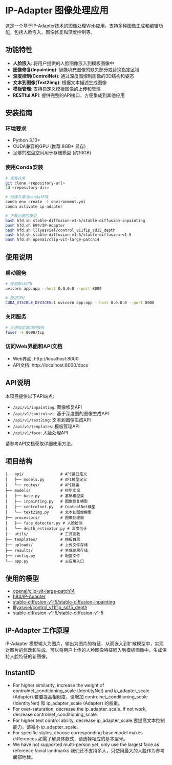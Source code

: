 # IP-Adapter 图像处理应用

这是一个基于IP-Adapter技术的图像处理Web应用，支持多种图像生成和编辑功能，包括人脸嵌入、图像修复和深度控制等。

## 功能特性

- **人脸嵌入**: 将用户提供的人脸图像嵌入到模板图像中
- **图像修复(Inpainting)**: 智能填充图像的缺失部分或替换指定区域
- **深度控制(ControlNet)**: 通过深度图控制图像的3D结构和姿态
- **文本到图像(Text2Img)**: 根据文本描述生成图像
- **模板管理**: 支持自定义模板图像的上传和管理
- **RESTful API**: 提供完整的API接口，方便集成到其他应用

## 安装指南

### 环境要求

- Python 3.10+
- CUDA兼容的GPU (推荐 8GB+ 显存)
- 足够的磁盘空间用于存储模型 (约10GB)

### 使用Conda安装

```bash
# 克隆仓库
git clone <repository-url>
cd <repository-dir>

# 创建并激活conda环境
conda env create -f environment.yml
conda activate ip-adapter

# 下载必要的模型
bash hfd.sh stable-diffusion-v1-5/stable-diffusion-inpainting
bash hfd.sh h94/IP-Adapter
bash hfd.sh lllyasviel/control_v11f1p_sd15_depth
bash hfd.sh stable-diffusion-v1-5/stable-diffusion-v1-5
bash hfd.sh openai/clip-vit-large-patch14
```

## 使用说明

### 启动服务

```bash
# 使用默认GPU
uvicorn app:app --host 0.0.0.0 --port 8000

# 指定GPU
CUDA_VISIBLE_DEVICES=1 uvicorn app:app --host 0.0.0.0 --port 8000
```

### 关闭服务

```bash
# 关闭指定端口的服务
fuser -k 8000/tcp
```

### 访问Web界面和API文档

- Web界面: http://localhost:8000
- API文档: http://localhost:8000/docs

## API说明

本项目提供以下API端点:

- `/api/v1/inpainting`: 图像修复API
- `/api/v1/controlnet`: 基于深度图的图像生成API
- `/api/v1/text2img`: 文本到图像生成API
- `/api/v1/templates`: 模板管理API
- `/api/v1/face`: 人脸处理API

请参考API文档获取详细使用方法。

## 项目结构

```
├── api/                # API接口定义
│   ├── models.py       # API模型定义
│   └── routes/         # API路由
├── models/             # 模型实现
│   ├── base.py         # 基础模型类
│   ├── inpainting.py   # 图像修复模型
│   ├── controlnet.py   # ControlNet模型
│   └── text2img.py     # 文本到图像模型
├── processors/         # 图像处理器
│   ├── face_detector.py # 人脸检测
│   └── depth_estimator.py # 深度估计
├── utils/              # 工具函数
├── templates/          # 模板目录
├── uploads/            # 上传文件存储
├── results/            # 生成结果存储
├── config.py           # 配置文件
└── app.py              # 主应用入口
```

## 使用的模型

- [openai/clip-vit-large-patch14](https://huggingface.co/openai/clip-vit-large-patch14)
- [h94/IP-Adapter](https://huggingface.co/h94/IP-Adapter)
- [stable-diffusion-v1-5/stable-diffusion-inpainting](https://huggingface.co/stable-diffusion-v1-5/stable-diffusion-inpainting)
- [lllyasviel/control_v11f1p_sd15_depth](https://huggingface.co/lllyasviel/control_v11f1p_sd15_depth)
- [stable-diffusion-v1-5/stable-diffusion-v1-5](https://huggingface.co/stable-diffusion-v1-5/stable-diffusion-v1-5)

## IP-Adapter 工作原理

IP-Adapter 模型输入为图片，输出为图片的特征，从而嵌入到扩散模型中，实现对图片的修改和生成。可以将用户上传的人脸图像特征嵌入到模板图像中，生成保持人脸特征的新图像。


## InstantID 
- For higher similarity, increase the weight of controlnet_conditioning_scale (IdentityNet) and ip_adapter_scale (Adapter).若要提高相似度，请增加 controlnet_conditioning_scale (IdentityNet) 和 ip_adapter_scale (Adapter) 的权重。
- For over-saturation, decrease the ip_adapter_scale. If not work, decrease controlnet_conditioning_scale.
- For higher text control ability, decrease ip_adapter_scale.要提高文本控制能力，请减小 ip_adapter_scale。
- For specific styles, choose corresponding base model makes differences.如需了解具体款式，请选择相应的基本型号。
- We have not supported multi-person yet, only use the largest face as reference facial landmarks.我们还不支持多人，只使用最大的人脸作为参考面部地标。
